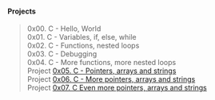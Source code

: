 #### Projects

> 0x00. C - Hello, World   
> 0x01. C - Variables, if, else, while   
> 0x02. C - Functions, nested loops  
> 0x03. C - Debugging  
> 0x04. C - More functions, more nested loops     
> Project [0x05. C - Pointers, arrays and strings](https://intranet.alxswe.com/projects/216 "Pointers, arrays and strings")   
> Project [0x06. C - More pointers, arrays and strings](https://intranet.alxswe.com/projects/217 "C - More pointers, arrays and strings")   
> Project [0x07. C Even more pointers, arrays and strings](https://intranet.alxswe.com/projects/218 "Even more pointers, arrays and strings")    
